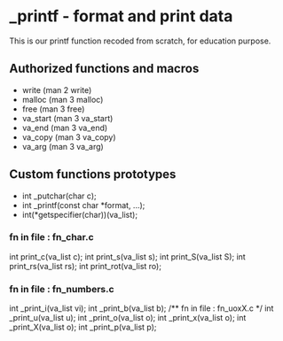 # \_printf - format and print data
This is our printf function recoded from scratch, for education purpose.
## Authorized functions and macros
* write (man 2 write)
* malloc (man 3 malloc)
* free (man 3 free)
* va_start (man 3 va_start)
* va_end (man 3 va_end)
* va_copy (man 3 va_copy)
* va_arg (man 3 va_arg)
## Custom functions prototypes
* int \_putchar(char c);
* int \_printf(const char \*format, ...);
* int(\*getspecifier(char))(va\_list);
### fn in file : fn\_char.c 
int print_c(va\_list c);
int print_s(va\_list s);
int print_S(va\_list S);
int print\_rs(va\_list rs);
int print\_rot(va\_list ro);
### fn in file : fn\_numbers.c 
int _print_i(va_list vi);
int _print_b(va_list b);
/** fn in file : fn_uoxX.c */
int _print_u(va_list u);
int _print_o(va_list o);
int _print_x(va_list o);
int _print_X(va_list o);
int _print_p(va_list p);
